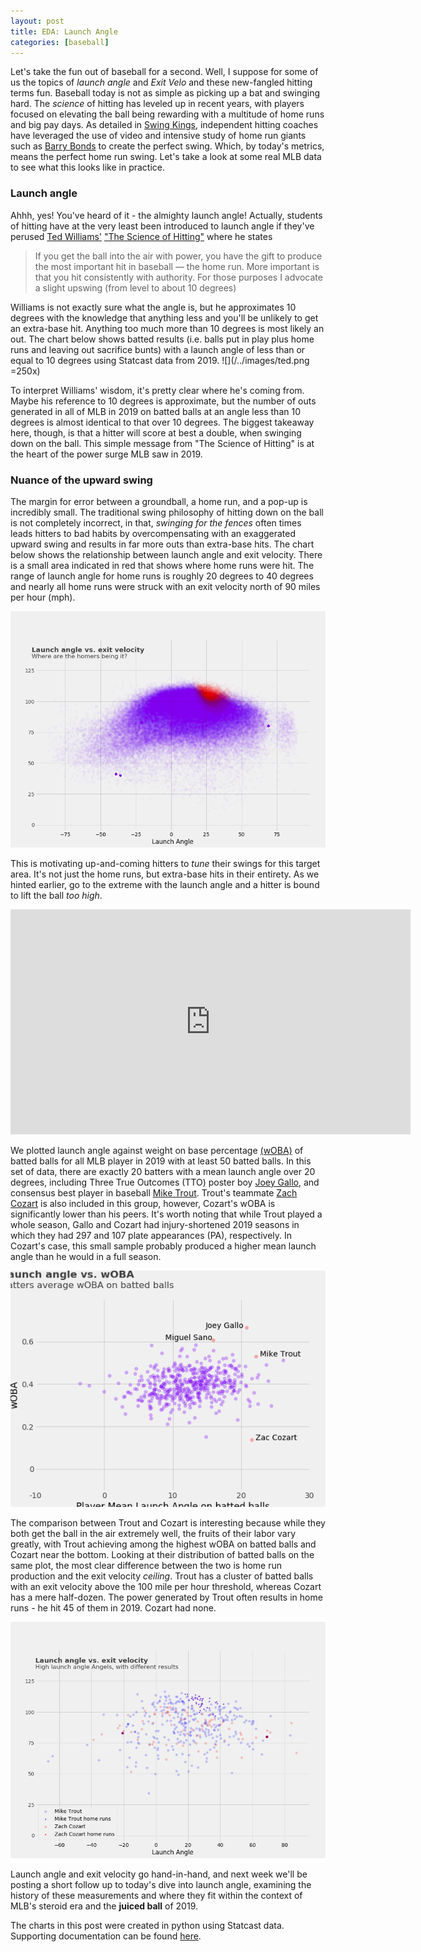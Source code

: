```yaml
---
layout: post
title: EDA: Launch Angle
categories: [baseball]
---
```

Let's take the fun out of baseball for a second. Well, I suppose for some of us the topics of *launch angle* and *Exit Velo* and these new-fangled hitting terms fun. Baseball today is not as simple as picking up a bat and swinging hard. The *science* of hitting has leveled up in recent years, with players focused on elevating the ball being rewarding with a multitude of home runs and big pay days. As detailed in [Swing Kings](https://www.amazon.com/Swing-Kings-Inside-Baseballs-Revolution/dp/0062872109), independent hitting coaches have leveraged the use of video and intensive study of home run giants such as [Barry Bonds](https://www.baseball-reference.com/players/b/bondsba01.shtml) to create the perfect swing. Which, by today's metrics, means the perfect home run swing. Let's take a look at some real MLB data to see what this looks like in practice.

### Launch angle
Ahhh, yes! You've heard of it - the almighty launch angle! Actually, students of hitting have at the very least been introduced to launch angle if they've perused [Ted Williams'](https://www.baseball-reference.com/players/w/willite01.shtml) ["The Science of Hitting"](https://www.amazon.com/Science-Hitting-Ted-Williams/dp/0671621033) where he states
> If you get the ball into the air with power, you have the gift to produce the most important hit in baseball — the home run. More important is that you hit consistently with authority. For those purposes I advocate a slight upswing (from level to about 10 degrees)

Williams is not exactly sure what the angle is, but he approximates 10 degrees with the knowledge that anything less and you'll be unlikely to get an extra-base hit. Anything too much more than 10 degrees is most likely an out. The chart below shows batted results (i.e. balls put in play plus home runs and leaving out sacrifice bunts) with a launch angle of less than or equal to 10 degrees using Statcast data from 2019.
![](/../images/ted.png =250x)

To interpret Williams' wisdom, it's pretty clear where he's coming from. Maybe his reference to 10 degrees is approximate, but the number of outs generated in all of MLB in 2019 on batted balls at an angle less than 10 degrees is almost identical to that over 10 degrees. The biggest takeaway here, though, is that a hitter will score at best a double, when swinging down on the ball. This simple message from "The Science of Hitting" is at the heart of the power surge MLB saw in 2019.

### Nuance of the upward swing
The margin for error between a groundball, a home run, and a pop-up is incredibly small. The traditional swing philosophy of hitting down on the ball is not completely incorrect, in that, *swinging for the fences* often times leads hitters to bad habits by overcompensating with an exaggerated upward swing and results in far more outs than extra-base hits. The chart below shows the relationship between launch angle and exit velocity. There is a small area indicated in red that shows where home runs were hit. The range of launch angle for home runs is roughly 20 degrees to 40 degrees and nearly all home runs were struck with an exit velocity north of 90 miles per hour (mph).

![](/../images/purple_cloud.png)

This is motivating up-and-coming hitters to *tune* their swings for this target area. It's not just the home runs, but extra-base hits in their entirety. As we hinted earlier, go to the extreme with the launch angle and a hitter is bound to lift the ball *too high*.  

<iframe src="https://vlipsy.com/embed/eY3Gr19e" width="640" height="360" frameborder="0"></iframe>

We plotted launch angle against weight on base percentage [(wOBA)](https://library.fangraphs.com/offense/woba/) of batted balls for all MLB player in 2019 with at least 50 batted balls. In this set of data, there are exactly 20 batters with a mean launch angle over 20 degrees, including Three True Outcomes (TTO) poster boy [Joey Gallo](https://www.baseball-reference.com/players/g/gallojo01.shtml), and consensus best player in baseball [Mike Trout](https://www.baseball-reference.com/players/t/troutmi01.shtml). Trout's teammate [Zach Cozart](https://www.baseball-reference.com/players/c/cozarza01.shtml) is also included in this group, however, Cozart's wOBA is significantly lower than his peers. It's worth noting that while Trout played a whole season, Gallo and Cozart had injury-shortened 2019 seasons in which they had 297 and 107 plate appearances (PA), respectively. In Cozart's case, this small sample probably produced a higher mean launch angle than he would in a full season.

![](/../images/batter_mean.png)

The comparison between Trout and Cozart is interesting because while they both get the ball in the air extremely well, the fruits of their labor vary greatly, with Trout achieving among the highest wOBA on batted balls and Cozart near the bottom. Looking at their distribution of batted balls on the same plot, the most clear difference between the two is home run production and the exit velocity *ceiling*. Trout has a cluster of batted balls with an exit velocity above the 100 mile per hour threshold, whereas Cozart has a mere half-dozen. The power generated by Trout often results in home runs - he hit 45 of them in 2019. Cozart had none.

![](/../images/trout_cozart.png)

Launch angle and exit velocity go hand-in-hand, and next week we'll be posting a short follow up to today's dive into launch angle, examining the history of these measurements and where they fit within the context of MLB's steroid era and the **juiced ball** of 2019.

The charts in this post were created in python using Statcast data. Supporting documentation can be found [here](https://github.com/cgutwein/cgutwein.github.io/blob/master/notebooks/2020-5-24%20Launch%20Angle.ipynb).
